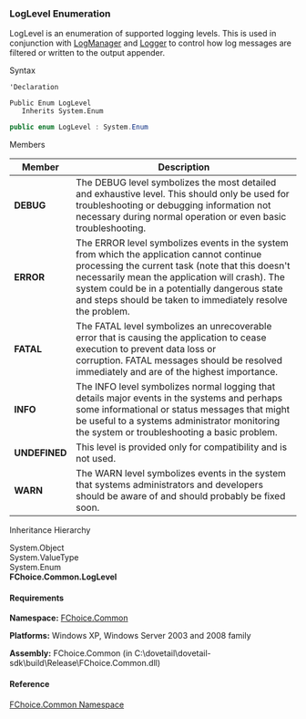 ﻿### LogLevel Enumeration

LogLevel is an enumeration of supported logging levels. This is used in conjunction with [LogManager](FChoice.Common~FChoice.Common.LogManager.md) and [Logger](FChoice.Common~FChoice.Common.Logger.md) to control how log messages are filtered or written to the output appender.

Syntax

```vbnet
'Declaration

Public Enum LogLevel 
   Inherits System.Enum
```

```csharp
public enum LogLevel : System.Enum 
```

Members

| Member | Description |
| --- | --- |
| **DEBUG** | The DEBUG level symbolizes the most detailed and exhaustive level. This should only be used for troubleshooting or debugging information not necessary during normal operation or even basic troubleshooting. |
| **ERROR** | The ERROR level symbolizes events in the system from which the application cannot continue processing the current task (note that this doesn't necessarily mean the application will crash). The system could be in a potentially dangerous state and steps should be taken to immediately resolve the problem. |
| **FATAL** | The FATAL level symbolizes an unrecoverable error that is causing the application to cease execution to prevent data loss or corruption. FATAL messages should be resolved immediately and are of the highest importance. |
| **INFO** | The INFO level symbolizes normal logging that details major events in the systems and perhaps some informational or status messages that might be useful to a systems administrator monitoring the system or troubleshooting a basic problem. |
| **UNDEFINED** | This level is provided only for compatibility and is not used. |
| **WARN** | The WARN level symbolizes events in the system that systems administrators and developers should be aware of and should probably be fixed soon. |

Inheritance Hierarchy

System.Object  
System.ValueType  
System.Enum  
**FChoice.Common.LogLevel**  

#### Requirements

**Namespace:** [FChoice.Common](FChoice.Common~FChoice.Common_namespace.md)

**Platforms:** Windows XP, Windows Server 2003 and 2008 family

**Assembly:** FChoice.Common (in C:\\dovetail\\dovetail-sdk\\build\\Release\\FChoice.Common.dll)

#### Reference

[FChoice.Common Namespace](FChoice.Common~FChoice.Common_namespace.md)